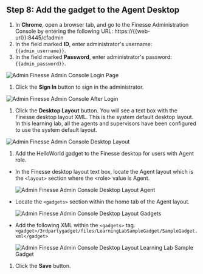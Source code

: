 ## Step 8: Add the gadget to the Agent Desktop

1. In **Chrome**, open a browser tab, and go to the Finesse Administration Console by entering the following URL: https://{{web-url}}:8445/cfadmin
1. In the field marked **ID**, enter administrator's username: ``{{admin_username}}``.
1. In the field marked **Password**, enter administrator's password: ``{{admin_password}}``.

 ![Admin Finesse Admin Console Login Page](/posts/files/finesse-user-javascript-apis/assets/images/admin-finesse-admin-console.jpg)
1. Click the **Sign In** button to sign in the administrator.

 ![Admin Finesse Admin Console After Login](/posts/files/finesse-user-javascript-apis/assets/images/admin-finesse-admin-console-after-login.jpg)
1. Click the **Desktop Layout** button. You will see a text box with the Finesse desktop layout XML. This is the system default desktop layout. In this learning lab, all the agents and supervisors have been configured to use the system default layout.

 ![Admin Finesse Admin Console Desktop Layout](/posts/files/finesse-user-javascript-apis/assets/images/admin-finesse-admin-console-desktop-layout.jpg)
1. Add the HelloWorld gadget to the Finesse desktop for users with Agent role.
 * In the Finesse desktop layout text box, locate the Agent layout which is the `<layout>` section where the &lt;role&gt; value is Agent.
 
    ![Admin Finesse Admin Console Desktop Layout Agent](/posts/files/finesse-user-javascript-apis/assets/images/admin-finesse-admin-console-desktop-layout-agent.jpg)
 * Locate the `<gadgets>` section within the home tab of the Agent layout.
 
    ![Admin Finesse Admin Console Desktop Layout Gadgets](/posts/files/finesse-user-javascript-apis/assets/images/admin-finesse-admin-console-desktop-layout-gadgets.jpg)
 * Add the following XML within the `<gadgets>` tag.
 ```<gadget>/3rdpartygadget/files/LearningLabSampleGadget/SampleGadget.xml</gadget>```

    ![Admin Finesse Admin Console Desktop Layout Learning Lab Sample Gadget](/posts/files/finesse-user-javascript-apis/assets/images/admin-finesse-admin-console-desktop-layout-learning-lab-sample-gadget.jpg)
1. Click the **Save** button.